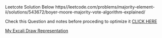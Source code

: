 
​Leetcote Solution Below
https//leetcode.com/problems/majority-element-ii/solutions/543672/boyer-moore-majority-vote-algorithm-explained/

Check this Question and notes before proceding to optimize it [CLICK HERE](https://leetcode.com/problems/majority-element/)

[My Excali Draw Representation ](https://excalidraw.com/#json=sQYhUnPIcVYZOoZqOq-CC,GrtQLUZPSfG0Gt0ZcH3LwA)

